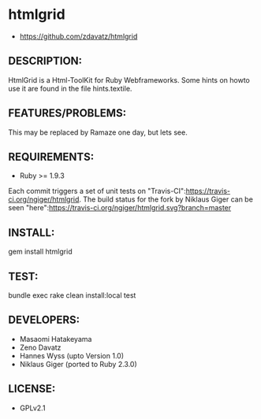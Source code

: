 # htmlgrid

* https://github.com/zdavatz/htmlgrid

## DESCRIPTION:

HtmlGrid is a Html-ToolKit for Ruby Webframeworks. Some hints on howto use it are found in the file hints.textile.

## FEATURES/PROBLEMS:

This may be replaced by Ramaze one day, but lets see.

## REQUIREMENTS:

* Ruby >= 1.9.3

Each commit triggers a set of unit tests on "Travis-CI":https://travis-ci.org/ngiger/htmlgrid. The build status for the fork by Niklaus Giger can be seen "here":https://travis-ci.org/ngiger/htmlgrid.svg?branch=master

## INSTALL:

gem install htmlgrid

## TEST:

bundle exec rake clean install:local test

## DEVELOPERS:

* Masaomi Hatakeyama
* Zeno Davatz
* Hannes Wyss (upto Version 1.0)
* Niklaus Giger (ported to Ruby 2.3.0)

## LICENSE:

* GPLv2.1
